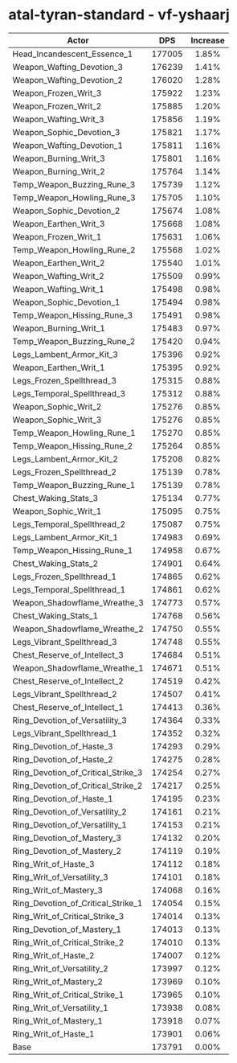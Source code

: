 # atal-tyran-standard - vf-yshaarj
| Actor | DPS | Increase |
|---|:---:|:---:|
|Head_Incandescent_Essence_1|177005|1.85%|
|Weapon_Wafting_Devotion_3|176239|1.41%|
|Weapon_Wafting_Devotion_2|176020|1.28%|
|Weapon_Frozen_Writ_3|175922|1.23%|
|Weapon_Frozen_Writ_2|175885|1.20%|
|Weapon_Wafting_Writ_3|175856|1.19%|
|Weapon_Sophic_Devotion_3|175821|1.17%|
|Weapon_Wafting_Devotion_1|175811|1.16%|
|Weapon_Burning_Writ_3|175801|1.16%|
|Weapon_Burning_Writ_2|175764|1.14%|
|Temp_Weapon_Buzzing_Rune_3|175739|1.12%|
|Temp_Weapon_Howling_Rune_3|175705|1.10%|
|Weapon_Sophic_Devotion_2|175674|1.08%|
|Weapon_Earthen_Writ_3|175668|1.08%|
|Weapon_Frozen_Writ_1|175631|1.06%|
|Temp_Weapon_Howling_Rune_2|175568|1.02%|
|Weapon_Earthen_Writ_2|175540|1.01%|
|Weapon_Wafting_Writ_2|175509|0.99%|
|Weapon_Wafting_Writ_1|175498|0.98%|
|Weapon_Sophic_Devotion_1|175494|0.98%|
|Temp_Weapon_Hissing_Rune_3|175491|0.98%|
|Weapon_Burning_Writ_1|175483|0.97%|
|Temp_Weapon_Buzzing_Rune_2|175420|0.94%|
|Legs_Lambent_Armor_Kit_3|175396|0.92%|
|Weapon_Earthen_Writ_1|175395|0.92%|
|Legs_Frozen_Spellthread_3|175315|0.88%|
|Legs_Temporal_Spellthread_3|175312|0.88%|
|Weapon_Sophic_Writ_2|175276|0.85%|
|Weapon_Sophic_Writ_3|175276|0.85%|
|Temp_Weapon_Howling_Rune_1|175270|0.85%|
|Temp_Weapon_Hissing_Rune_2|175264|0.85%|
|Legs_Lambent_Armor_Kit_2|175208|0.82%|
|Legs_Frozen_Spellthread_2|175139|0.78%|
|Temp_Weapon_Buzzing_Rune_1|175139|0.78%|
|Chest_Waking_Stats_3|175134|0.77%|
|Weapon_Sophic_Writ_1|175095|0.75%|
|Legs_Temporal_Spellthread_2|175087|0.75%|
|Legs_Lambent_Armor_Kit_1|174983|0.69%|
|Temp_Weapon_Hissing_Rune_1|174958|0.67%|
|Chest_Waking_Stats_2|174901|0.64%|
|Legs_Frozen_Spellthread_1|174865|0.62%|
|Legs_Temporal_Spellthread_1|174861|0.62%|
|Weapon_Shadowflame_Wreathe_3|174773|0.57%|
|Chest_Waking_Stats_1|174768|0.56%|
|Weapon_Shadowflame_Wreathe_2|174750|0.55%|
|Legs_Vibrant_Spellthread_3|174748|0.55%|
|Chest_Reserve_of_Intellect_3|174684|0.51%|
|Weapon_Shadowflame_Wreathe_1|174671|0.51%|
|Chest_Reserve_of_Intellect_2|174519|0.42%|
|Legs_Vibrant_Spellthread_2|174507|0.41%|
|Chest_Reserve_of_Intellect_1|174413|0.36%|
|Ring_Devotion_of_Versatility_3|174364|0.33%|
|Legs_Vibrant_Spellthread_1|174352|0.32%|
|Ring_Devotion_of_Haste_3|174293|0.29%|
|Ring_Devotion_of_Haste_2|174275|0.28%|
|Ring_Devotion_of_Critical_Strike_3|174254|0.27%|
|Ring_Devotion_of_Critical_Strike_2|174217|0.25%|
|Ring_Devotion_of_Haste_1|174195|0.23%|
|Ring_Devotion_of_Versatility_2|174161|0.21%|
|Ring_Devotion_of_Versatility_1|174153|0.21%|
|Ring_Devotion_of_Mastery_3|174132|0.20%|
|Ring_Devotion_of_Mastery_2|174119|0.19%|
|Ring_Writ_of_Haste_3|174112|0.18%|
|Ring_Writ_of_Versatility_3|174101|0.18%|
|Ring_Writ_of_Mastery_3|174068|0.16%|
|Ring_Devotion_of_Critical_Strike_1|174054|0.15%|
|Ring_Writ_of_Critical_Strike_3|174014|0.13%|
|Ring_Devotion_of_Mastery_1|174013|0.13%|
|Ring_Writ_of_Critical_Strike_2|174010|0.13%|
|Ring_Writ_of_Haste_2|174007|0.12%|
|Ring_Writ_of_Versatility_2|173997|0.12%|
|Ring_Writ_of_Mastery_2|173969|0.10%|
|Ring_Writ_of_Critical_Strike_1|173965|0.10%|
|Ring_Writ_of_Versatility_1|173938|0.08%|
|Ring_Writ_of_Mastery_1|173918|0.07%|
|Ring_Writ_of_Haste_1|173901|0.06%|
|Base|173791|0.00%|
